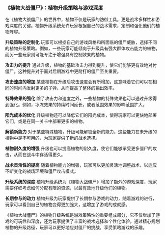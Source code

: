 ### 《植物大战僵尸》：植物升级策略与游戏深度

在《植物大战僵尸》的世界中，植物不仅是玩家的防御工具，更是战术多样性和游戏深度的关键。植物升级系统允许玩家根据自己的战术需求，定制和强化他们的植物阵容。

**升级策略的定制化**
玩家可以根据自己的游戏风格和所面临的僵尸威胁，选择不同的植物升级策略。例如，一些玩家可能倾向于升级具有强大群体攻击能力的植物，而另一些玩家则可能专注于增强具有控制效果的植物。

**攻击力的提升**
通过升级，植物的基础攻击力得到提升，使它们能够更有效地对付僵尸。这种提升对于面对后期游戏中更耐打的僵尸至关重要。

**攻击速度的增加**
某些植物在升级后攻击速度会有所增加，这意味着它们可以在相同的时间内发射更多的子弹，从而提高了整体的输出效率。

**特殊效果的强化**
除了攻击力和速度之外，一些植物的特殊效果也可以通过升级得到强化。例如，冰冻效果的持续时间延长，或者范围效果的影响范围扩大。

**阳光成本的优化**
升级植物还可以降低它们的阳光成本，使得玩家可以更快地部署它们，或是在同一关卡中部署更多的植物。

**解锁新能力**
对于某些特殊植物，升级可能解锁全新的能力，这些能力在未升级的植物中是不可用的，为玩家提供了新的战术选择。

**植物耐久度的增强**
升级也可以提高植物的耐久度，使它们能够承受更多僵尸的攻击，从而在战斗中存活得更久。

**战术灵活性的提高**
随着植物能力的增强，玩家可以更加灵活地调整战术，以适应不断变化的战场环境和僵尸攻击模式。

**升级系统的深度**
植物升级系统为《植物大战僵尸》增加了额外的游戏深度，玩家需要仔细考虑如何分配有限的资源，以最有效地升级他们的植物。

**长期参与的动力**
植物升级为玩家提供了长期参与游戏的动力，随着游戏的进行，玩家可以看到自己的植物变得更加强大，这增加了游戏的成就感。

《植物大战僵尸》的植物升级系统是游戏策略性的重要组成部分，它不仅增加了游戏的可玩性和深度，还为玩家提供了丰富的战术选择和个性化体验。通过精心规划植物的升级路径，玩家可以更好地应对僵尸的挑战，享受策略游戏的乐趣。